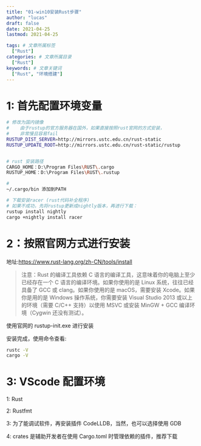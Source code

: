 ```yaml
---
title: "01-win10安装Rust步骤"
author: "lucas"
draft: false
date: 2021-04-25
lastmod: 2021-04-25

tags: # 文章所属标签
  ["Rust"]
categories: # 文章所属目录
  ["Rust"]
keywords: # 文章关键词
  ["Rust", "环境搭建"]
---
```


# 1: 首先配置环境变量

```bash
# 修改为国内镜像
#    由于rustup的官方服务器在国外，如果直接按照rust官网的方式安装，
#    非常慢且容易fail
RUSTUP_DIST_SERVER=http://mirrors.ustc.edu.cn/rust-static
RUSTUP_UPDATE_ROOT=http://mirrors.ustc.edu.cn/rust-static/rustup


# rust 安装路径
CARGO_HOME：D:\Program Files\RUST\.cargo
RUSTUP_HOME：D:\Program Files\RUST\.rustup

#
~/.cargo/bin 添加到PATH

# 下载安装racer (rust代码补全程序)
# 如果不成功，先将rustup更新成nightly版本，再进行下载：
rustup install nightly
cargo +nightly install racer

```

# 2：按照官网方式进行安装

地址:https://www.rust-lang.org/zh-CN/tools/install

> 注意：Rust 的编译工具依赖 C 语言的编译工具，这意味着你的电脑上至少已经存在一个 C 语言的编译环境。如果你使用的是 Linux 系统，往往已经具备了 GCC 或 clang。如果你使用的是 macOS，需要安装 Xcode。如果你是用的是 Windows 操作系统，你需要安装 Visual Studio 2013 或以上的环境（需要 C/C++ 支持）以使用 MSVC 或安装 MinGW + GCC 编译环境（Cygwin 还没有测试）。

使用官网的 rustup-init.exe 进行安装

安装完成，使用命令查看:

```bash
rustc -V
cargo -V
```

# 3: VScode 配置环境

1: Rust

2: Rustfmt

3: 为了能调试软件，再安装插件 CodeLLDB，当然，也可以选择使用 GDB

4: crates 是辅助开发者在使用 Cargo.toml 时管理依赖的插件，推荐下载
